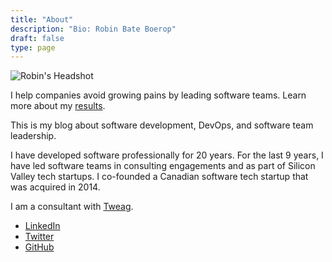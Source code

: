 ```yaml
---
title: "About"
description: "Bio: Robin Bate Boerop"
draft: false
type: page
---
```


![Robin's Headshot](/images/robinbb-headshot-square.jpg)

I help companies avoid growing pains by leading software teams. Learn more
about my [results](/results/).

This is my blog about software development, DevOps, and software team
leadership.

I have developed software professionally for 20 years. For the last 9 years, I
have led software teams in consulting engagements and as part of Silicon Valley
tech startups. I co-founded a Canadian software tech startup that was acquired
in 2014.

I am a consultant with [Tweag][Tweag].

- [LinkedIn](https://www.linkedin.com/in/robinbb/)
- [Twitter](https://twitter.com/robinbateboerop)
- [GitHub](https://github.com/robinbb)

[Tweag]: https://tweag.io/
